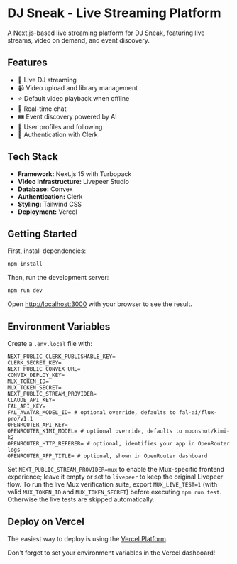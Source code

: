 # DJ Sneak - Live Streaming Platform

A Next.js-based live streaming platform for DJ Sneak, featuring live streams, video on demand, and event discovery.

## Features

- 🎵 Live DJ streaming
- 📹 Video upload and library management
- ⭐ Default video playback when offline
- 💬 Real-time chat
- 🎟️ Event discovery powered by AI
- 👥 User profiles and following
- 🔐 Authentication with Clerk

## Tech Stack

- **Framework:** Next.js 15 with Turbopack
- **Video Infrastructure:** Livepeer Studio
- **Database:** Convex
- **Authentication:** Clerk
- **Styling:** Tailwind CSS
- **Deployment:** Vercel

## Getting Started

First, install dependencies:

```bash
npm install
```

Then, run the development server:

```bash
npm run dev
```

Open [http://localhost:3000](http://localhost:3000) with your browser to see the result.

## Environment Variables

Create a `.env.local` file with:

```
NEXT_PUBLIC_CLERK_PUBLISHABLE_KEY=
CLERK_SECRET_KEY=
NEXT_PUBLIC_CONVEX_URL=
CONVEX_DEPLOY_KEY=
MUX_TOKEN_ID=
MUX_TOKEN_SECRET=
NEXT_PUBLIC_STREAM_PROVIDER=
CLAUDE_API_KEY=
FAL_API_KEY=
FAL_AVATAR_MODEL_ID= # optional override, defaults to fal-ai/flux-pro/v1.1
OPENROUTER_API_KEY=
OPENROUTER_KIMI_MODEL= # optional override, defaults to moonshot/kimi-k2
OPENROUTER_HTTP_REFERER= # optional, identifies your app in OpenRouter logs
OPENROUTER_APP_TITLE= # optional, shown in OpenRouter dashboard
```

Set `NEXT_PUBLIC_STREAM_PROVIDER=mux` to enable the Mux-specific frontend experience; leave it empty or set to `livepeer` to keep the original Livepeer flow. To run the live Mux verification suite, export `MUX_LIVE_TEST=1` (with valid `MUX_TOKEN_ID` and `MUX_TOKEN_SECRET`) before executing `npm run test`. Otherwise the live tests are skipped automatically.

## Deploy on Vercel

The easiest way to deploy is using the [Vercel Platform](https://vercel.com).

Don't forget to set your environment variables in the Vercel dashboard!
